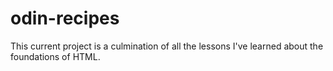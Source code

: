 # odin-recipes
This current project is a culmination of all the lessons I've learned about the foundations of HTML.